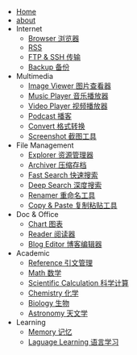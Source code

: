 - [Home](/)
- [about](/about.md)
- Internet
    - [Browser 浏览器](/Internet/Browser.md)
    - [RSS](/Internet/RSS.md)
    - [FTP & SSH 传输](/Internet/FTP-SSH.md)
    - [Backup 备份](/Internet/Backup.md)
- Multimedia
    - [Image Viewer 图片查看器](/Multimedia/Image-Viewer.md)
    - [Music Player 音乐播放器](/Multimedia/Music-Player.md)
    - [Video Player 视频播放器](/Multimedia/Video-Player.md)
    - [Podcast 播客](/Multimedia/Podcast.md)
    - [Convert 格式转换](/Multimedia/Convert.md)
    - [Screenshot 截图工具](/Multimedia/Screenshot.md)
- File Management
    - [Explorer 资源管理器](/File-Management/Explorer.md)
    - [Archiver 压缩存档](/File-Management/Archiver.md)
    - [Fast Search 快速搜索](/File-Management/Fast-Search.md)
    - [Deep Search 深度搜索](/File-Management/Deep-Search.md)
    - [Renamer 重命名工具](/File-Management/Renamer.md)
    - [Copy & Paste 复制粘贴工具](/File-Management/Copy-Paste.md)
- Doc & Office
    - [Chart 图表](/Doc-Office/Chart.md)
    - [Reader 阅读器](/Doc-Office/Reader.md)
    - [Blog Editor 博客编辑器](/Doc-Office/Blog-Editor.md)
- Academic
    - [Reference 引文管理](/Academmic/Reference.md)
    - [Math 数学](/Academmic/Math.md)
    - [Scientific Calculation 科学计算](/Academmic/Scientific-Calculation.md)
    - [Chemistry 化学](/Academmic/Chemistry.md)
    - [Biology 生物](/Academmic/Biology.md)
    - [Astronomy 天文学](/Academmic/Astronomy.md)
- Learning
    - [Memory 记忆](/Learning/Memory.md)
    - [Laguage Learning 语言学习](/Learning/Laguage-Learning.md)